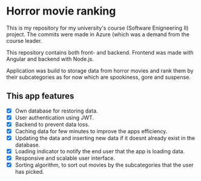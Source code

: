# Horror movie ranking

This is my repository for my university's course (Software Enigneering II) project.
The commits were made in Azure (which was a demand from the course leader.

This repository contains both front- and backend.
Frontend was made with Angular and backend with Node.js.

Application was build to storage data from horror movies and rank them by their subcategories as for now which are spookiness, gore and suspense.

## This app features
- [x] Own database for restoring data.
- [x] User authentication using JWT.
- [x] Backend to prevent data loss.
- [x] Caching data for few minutes to improve the apps efficiency.
- [x] Updating the data and inserting new data if it doesnt already exist in the database.
- [x] Loading indicator to notify the end user that the app is loading data.
- [x] Responsive and scalable user interface.
- [x] Sorting algorithm, to sort out movies by the subcategories that the user has picked.

